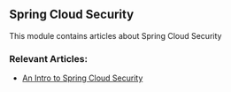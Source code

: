 ## Spring Cloud Security

This module contains articles about Spring Cloud Security

### Relevant Articles:
- [An Intro to Spring Cloud Security](http://www.baeldung.com/spring-cloud-security)
